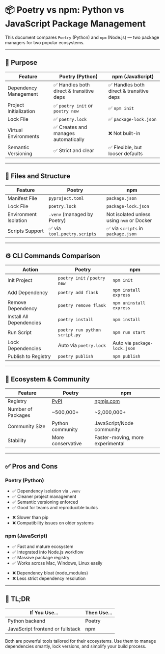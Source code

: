 # 📦 Poetry vs npm: Python vs JavaScript Package Management

This document compares `Poetry` (Python) and `npm` (Node.js) — two package managers for two popular ecosystems.

---

## 🔧 Purpose

| Feature             | Poetry (Python)                            | npm (JavaScript)                              |
|---------------------|---------------------------------------------|------------------------------------------------|
| Dependency Management | ✅ Handles both direct & transitive deps  | ✅ Handles both direct & transitive deps        |
| Project Initialization | ✅ `poetry init` or `poetry new`         | ✅ `npm init`                                   |
| Lock File            | ✅ `poetry.lock`                          | ✅ `package-lock.json`                          |
| Virtual Environments | ✅ Creates and manages automatically      | ❌ Not built-in                                 |
| Semantic Versioning  | ✅ Strict and clear                        | ✅ Flexible, but looser defaults                |

---

## 📂 Files and Structure

| Feature                      | Poetry                                | npm                                      |
|------------------------------|----------------------------------------|-------------------------------------------|
| Manifest File                | `pyproject.toml`                       | `package.json`                             |
| Lock File                    | `poetry.lock`                          | `package-lock.json`                        |
| Environment Isolation        | `.venv` (managed by Poetry)            | Not isolated unless using `nvm` or Docker |
| Scripts Support              | ✅ via `tool.poetry.scripts`           | ✅ via `scripts` in `package.json`         |

---

## ⚙️ CLI Commands Comparison

| Action                        | Poetry                                 | npm                                   |
|-------------------------------|----------------------------------------|----------------------------------------|
| Init Project                  | `poetry init` / `poetry new`           | `npm init`                             |
| Add Dependency                | `poetry add flask`                     | `npm install express`                  |
| Remove Dependency             | `poetry remove flask`                  | `npm uninstall express`                |
| Install All Dependencies      | `poetry install`                       | `npm install`                          |
| Run Script                    | `poetry run python script.py`          | `npm run start`                        |
| Lock Dependencies             | Auto via `poetry.lock`                 | Auto via `package-lock.json`           |
| Publish to Registry           | `poetry publish`                       | `npm publish`                          |

---

## 🤝 Ecosystem & Community

| Feature                    | Poetry                                 | npm                                        |
|----------------------------|----------------------------------------|---------------------------------------------|
| Registry                   | [PyPI](https://pypi.org)               | [npmjs.com](https://www.npmjs.com)          |
| Number of Packages         | ~500,000+                              | ~2,000,000+                                 |
| Community Size             | Python community                      | JavaScript/Node community                   |
| Stability                  | More conservative                      | Faster-moving, more experimental            |

---

## ✅ Pros and Cons

### Poetry (Python)
+ ✅ Dependency isolation via `.venv`
+ ✅ Cleaner project management
+ ✅ Semantic versioning enforced
+ ✅ Good for teams and reproducible builds
- ❌ Slower than pip
- ❌ Compatibility issues on older systems

### npm (JavaScript)
+ ✅ Fast and mature ecosystem
+ ✅ Integrated into Node.js workflow
+ ✅ Massive package registry
+ ✅ Works across Mac, Windows, Linux easily
- ❌ Dependency bloat (node_modules)
- ❌ Less strict dependency resolution

---

## 🧠 TL;DR
| If You Use...     | Then Use...         |
|-------------------|---------------------|
| Python backend     | Poetry              |
| JavaScript frontend or fullstack | npm                |

Both are powerful tools tailored for their ecosystems. Use them to manage dependencies smartly, lock versions, and simplify your build process.

